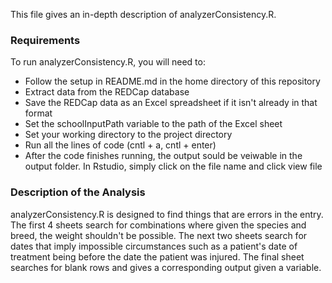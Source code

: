 This file gives an in-depth description of analyzerConsistency.R.

### Requirements
To run analyzerConsistency.R, you will need to:
* Follow the setup in README.md in the home directory of this repository
* Extract data from the REDCap database
* Save the REDCap data as an Excel spreadsheet if it isn't already in that format
* Set the schoolInputPath variable to the path of the Excel sheet
* Set your working directory to the project directory
* Run all the lines of code (cntl + a, cntl + enter)
* After the code finishes running, the output sould be veiwable in the output folder. In Rstudio, simply click on the file name and click view file

### Description of the Analysis
analyzerConsistency.R is designed to find things that are errors in the entry. The first 4 sheets search for combinations where given the species and breed, the weight 
shouldn't be possible. The next two sheets search for dates that imply impossible circumstances such as a patient's date of treatment being before the date the patient was
injured. The final sheet searches for blank rows and gives a corresponding output given a variable.
